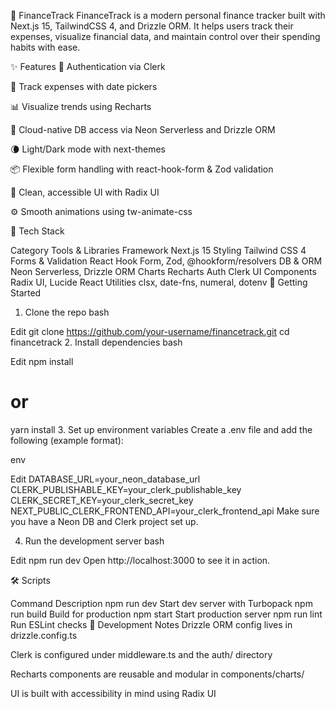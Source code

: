 💸 FinanceTrack
FinanceTrack is a modern personal finance tracker built with Next.js 15, TailwindCSS 4, and Drizzle ORM. It helps users track their expenses, visualize financial data, and maintain control over their spending habits with ease.

✨ Features
🔐 Authentication via Clerk

📅 Track expenses with date pickers

📊 Visualize trends using Recharts

💾 Cloud-native DB access via Neon Serverless and Drizzle ORM

🌘 Light/Dark mode with next-themes

📦 Flexible form handling with react-hook-form & Zod validation

🧠 Clean, accessible UI with Radix UI

⚙️ Smooth animations using tw-animate-css

🧱 Tech Stack

Category	Tools & Libraries
Framework	Next.js 15
Styling	Tailwind CSS 4
Forms & Validation	React Hook Form, Zod, @hookform/resolvers
DB & ORM	Neon Serverless, Drizzle ORM
Charts	Recharts
Auth	Clerk
UI Components	Radix UI, Lucide React
Utilities	clsx, date-fns, numeral, dotenv
🚀 Getting Started
1. Clone the repo
bash

Edit
git clone https://github.com/your-username/financetrack.git
cd financetrack
2. Install dependencies
bash

Edit
npm install
# or
yarn install
3. Set up environment variables
Create a .env file and add the following (example format):

env

Edit
DATABASE_URL=your_neon_database_url
CLERK_PUBLISHABLE_KEY=your_clerk_publishable_key
CLERK_SECRET_KEY=your_clerk_secret_key
NEXT_PUBLIC_CLERK_FRONTEND_API=your_clerk_frontend_api
Make sure you have a Neon DB and Clerk project set up.

4. Run the development server
bash

Edit
npm run dev
Open http://localhost:3000 to see it in action.

🛠 Scripts

Command	Description
npm run dev	Start dev server with Turbopack
npm run build	Build for production
npm start	Start production server
npm run lint	Run ESLint checks
🧪 Development Notes
Drizzle ORM config lives in drizzle.config.ts

Clerk is configured under middleware.ts and the auth/ directory

Recharts components are reusable and modular in components/charts/

UI is built with accessibility in mind using Radix UI
